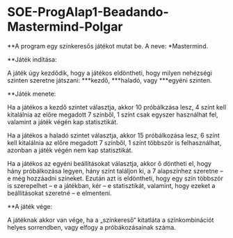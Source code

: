 # SOE-ProgAlap1-Beadando-Mastermind-Polgar

**A program egy színkeresős játékot mutat be. A neve: *Mastermind.

**Játék indítása:

A játék úgy kezdődik, hogy a játékos eldöntheti, hogy milyen nehézségi szinten szeretne játszani: ***kezdő, ***haladó, vagy ***egyéni szinten. 

**Játék menete: 

Ha a játékos a kezdő szintet választja, akkor 10 próbálkzása lesz, 4 színt kell kitalálnia az előre megadott 7 színből, 1 színt csak egyszer használhat fel, valamint a játék végén kap statisztikát.

Ha a játékos a haladó szintet választja, akkor 15 próbálkozása lesz, 6 színt kell kitalálnia az előre megadott 7 színből, 1 színt többször is felhasználhat, azonban a játék végén nem kap statisztikát.

Ha a játékos az egyéni beállításokat választja, akkor ő döntheti el, hogy hány próbálkozása legyen, hány színt találjon ki, a 7 alapszínhez szeretne – e még hozzáadni színeket. Ezután azt is eldöntheti, hogy egy szín többször is szerepelhet – e a játékban, kér – e statisztikát, valamint, hogy ezeket a beállításokat szeretné – e elmenteni.

**A játék vége:

A játéknak akkor van vége, ha a „színkereső“ kitatláta a színkombinációt helyes sorrendben, vagy elfogy a próbákozásainak száma.
